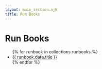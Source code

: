 ```yaml
---
layout: main_section.njk
title: Run Books
---
```


# Run Books

<ul class="runbooks-list">
{% for runbook in collections.runbooks %}
    <li><a href="{{ runbook.url }}">{{ runbook.data.title }}</a></li>
{% endfor %}
</ul>
